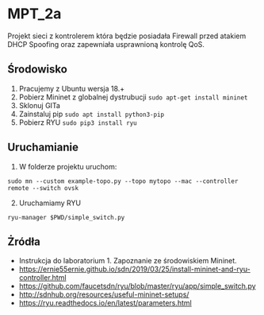 # MPT_2a
Projekt sieci z kontrolerem która będzie posiadała Firewall przed atakiem DHCP Spoofing oraz zapewniała usprawnioną kontrolę QoS.

## Środowisko 

1. Pracujemy z Ubuntu wersja 18.+
1. Pobierz Mininet z globalnej dystrubucji ```sudo apt-get install mininet```
1. Sklonuj GITa
1. Zainstaluj pip ```sudo apt install python3-pip```
1. Pobierz RYU ```sudo pip3 install ryu```

## Uruchamianie

1. W folderze projektu uruchom:
```
sudo mn --custom example-topo.py --topo mytopo --mac --controller remote --switch ovsk
```

2. Uruchamiamy RYU

```
ryu-manager $PWD/simple_switch.py
```

## Żródła
- Instrukcja do laboratorium 1. Zapoznanie ze środowiskiem Mininet.
- https://ernie55ernie.github.io/sdn/2019/03/25/install-mininet-and-ryu-controller.html
- https://github.com/faucetsdn/ryu/blob/master/ryu/app/simple_switch.py
- http://sdnhub.org/resources/useful-mininet-setups/
- https://ryu.readthedocs.io/en/latest/parameters.html
